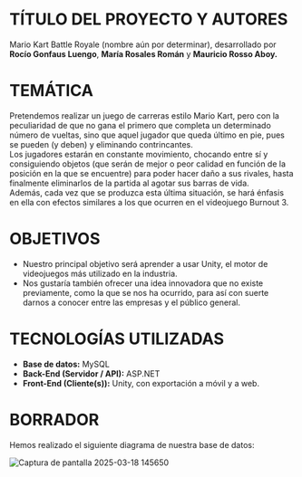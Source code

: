# **TÍTULO DEL PROYECTO Y AUTORES**

Mario Kart Battle Royale (nombre aún por determinar), desarrollado por **Rocío Gonfaus Luengo**, **María Rosales Román** y **Mauricio Rosso Aboy.**

# **TEMÁTICA**

Pretendemos realizar un juego de carreras estilo Mario Kart, pero con la peculiaridad de que no gana el primero que completa un determinado número de vueltas, sino que aquel jugador que queda último en pie, pues se pueden (y deben) y eliminando contrincantes.  
Los jugadores estarán en constante movimiento, chocando entre sí y consiguiendo objetos (que serán de mejor o peor calidad en función de la posición en la que se encuentre) para poder hacer daño a sus rivales, hasta finalmente eliminarlos de la partida al agotar sus barras de vida.  
Además, cada vez que se produzca esta última situación, se hará énfasis en ella con efectos similares a los que ocurren en el videojuego Burnout 3\.

# **OBJETIVOS**

* Nuestro principal objetivo será aprender a usar Unity, el motor de videojuegos más utilizado en la industria.  
* Nos gustaría también ofrecer una idea innovadora que no existe previamente, como la que se nos ha ocurrido, para así con suerte darnos a conocer entre las empresas y el público general.

# **TECNOLOGÍAS UTILIZADAS**

* **Base de datos:** MySQL  
* **Back-End (Servidor / API):** ASP.NET  
* **Front-End (Cliente(s)):** Unity, con exportación a móvil y a web.

# **BORRADOR**

Hemos realizado el siguiente diagrama de nuestra base de datos:  

![Captura de pantalla 2025-03-18 145650](https://github.com/user-attachments/assets/1ec232f2-d9e2-4224-ab56-4d52e99d15a7)
